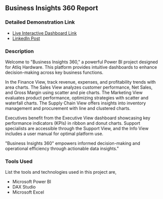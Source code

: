## Business Insights 360 Report

### Detailed Demonstration Link
- [Live Interactive Dashboard Link](https://app.powerbi.com/view?r=eyJrIjoiM2QyYzQ5YjItZmRkNi00ZmUzLThiNDYtZjg3Zjk2Mjc4NzNkIiwidCI6ImM2ZTU0OWIzLTVmNDUtNDAzMi1hYWU5LWQ0MjQ0ZGM1YjJjNCJ9)
- [LinkedIn Post](https://www.linkedin.com/posts/darshankumar-varu-53abb717a_sharing-with-you-all-my-microsoft-power-activity-7209215912783060993-zoUz)
  

### Description
Welcome to "Business Insights 360," a powerful Power BI project designed for Atliq Hardware. This platform provides intuitive dashboards to enhance decision-making across key business functions.

In the Finance View, track revenue, expenses, and profitability trends with area charts. The Sales View analyzes customer performance, Net Sales, and Gross Margin using scatter and pie charts. The Marketing View evaluates product performance, optimizing strategies with scatter and waterfall charts. The Supply Chain View offers insights into inventory management and procurement with line and clustered charts.

Executives benefit from the Executive View dashboard showcasing key performance indicators (KPIs) in ribbon and donut charts. Support specialists are accessible through the Support View, and the Info View includes a user manual for optimal platform use.

"Business Insights 360" empowers informed decision-making and operational efficiency through actionable data insights."

### Tools Used
List the tools and technologies used in this project are,
- Microsoft Power BI
- DAX Studio
- Microsoft Excel



